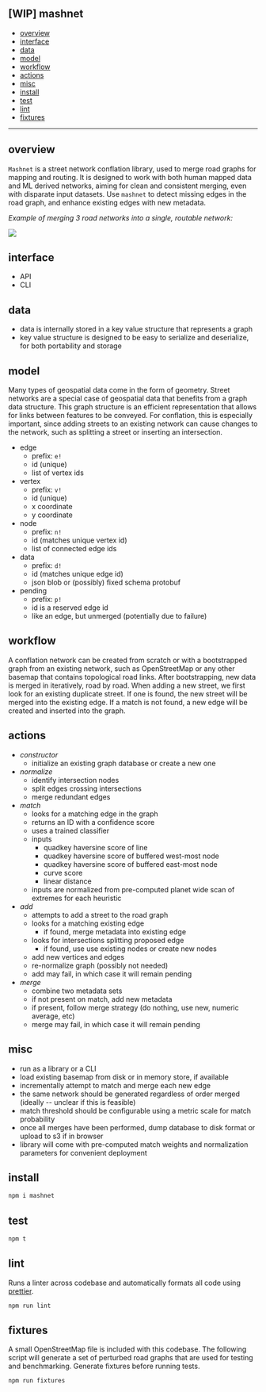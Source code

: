 [WIP] mashnet
---

- [overview](https://github.com/sharedstreets/mashnet#overview)
- [interface](https://github.com/sharedstreets/mashnet#interface)
- [data](https://github.com/sharedstreets/mashnet#data)
- [model](https://github.com/sharedstreets/mashnet#model)
- [workflow](https://github.com/sharedstreets/mashnet#workflow)
- [actions](https://github.com/sharedstreets/mashnet#actions)
- [misc](https://github.com/sharedstreets/mashnet#misc)
- [install](https://github.com/sharedstreets/mashnet#install)
- [test](https://github.com/sharedstreets/mashnet#test)
- [lint](https://github.com/sharedstreets/mashnet#lint)
- [fixtures](https://github.com/sharedstreets/mashnet#fixtures)

---

## overview

`Mashnet` is a street network conflation library, used to merge road graphs for mapping and routing. It is designed to work with both human mapped data and ML derived networks, aiming for clean and consistent merging, even with disparate input datasets. Use `mashnet` to detect missing edges in the road graph, and enhance existing edges with new metadata.

_Example of merging 3 road networks into a single, routable network:_

![](https://i.imgur.com/ihvsQZR.jpg)

## interface

- API
- CLI

## data

- data is internally stored in a key value structure that represents a graph
- key value structure is designed to be easy to serialize and deserialize, for both portability and storage

## model

Many types of geospatial data come in the form of geometry. Street networks are a special case of geospatial data that benefits from a graph data structure. This graph structure is an efficient representation that allows for links between features to be conveyed. For conflation, this is especially important, since adding streets to an existing network can cause changes to the network, such as splitting a street or inserting an intersection.

- edge
  - prefix: `e!`
  - id (unique)
  - list of vertex ids
- vertex
  - prefix: `v!`
  - id (unique)
  - x coordinate
  - y coordinate
- node
  - prefix: `n!`
  - id (matches unique vertex id)
  - list of connected edge ids
- data
  - prefix: `d!`
  - id (matches unique edge id)
  - json blob or (possibly) fixed schema protobuf
- pending
  - prefix: `p!`
  - id is a reserved edge id
  - like an edge, but unmerged (potentially due to failure)

## workflow

A conflation network can be created from scratch or with a bootstrapped graph from an existing network, such as OpenStreetMap or any other basemap that contains topological road links. After bootstrapping, new data is merged in iteratively, road by road. When adding a new street, we first look for an existing duplicate street. If one is found, the new street will be merged into the existing edge. If a match is not found, a new edge will be created and inserted into the graph.

## actions

- *constructor*
  - initialize an existing graph database or create a new one
- *normalize*
  - identify intersection nodes
  - split edges crossing intersections
  - merge redundant edges
- *match*
  - looks for a matching edge in the graph
  - returns an ID with a confidence score
  - uses a trained classifier
  - inputs
    - quadkey haversine score of line
    - quadkey haversine score of buffered west-most node
    - quadkey haversine score of buffered east-most node
    - curve score
    - linear distance
  - inputs are normalized from pre-computed planet wide scan of extremes for each heuristic
- *add*
  - attempts to add a street to the road graph
  - looks for a matching existing edge
    - if found, merge metadata into existing edge
  - looks for intersections splitting proposed edge
    - if found, use use existing nodes or create new nodes
  - add new vertices and edges
  - re-normalize graph (possibly not needed)
  - add may fail, in which case it will remain pending
- *merge*
  - combine two metadata sets
  - if not present on match, add new metadata
  - if present, follow merge strategy (do nothing, use new, numeric average, etc)
  - merge may fail, in which case it will remain pending

## misc

- run as a library or a CLI
- load existing basemap from disk or in memory store, if available
- incrementally attempt to match and merge each new edge
- the same network should be generated regardless of order merged (ideally -- unclear if this is feasible)
- match threshold should be configurable using a metric scale for match probability
- once all merges have been performed, dump database to disk format or upload to s3 if in browser
- library will come with pre-computed match weights and normalization parameters for convenient deployment

## install

```sh
npm i mashnet
```

## test

```sh
npm t
```

## lint

Runs a linter across codebase and automatically formats all code using [prettier](https://prettier.io).

```sh
npm run lint
```

## fixtures

A small OpenStreetMap file is included with this codebase. The following script will generate a set of perturbed road graphs that are used for testing and benchmarking. Generate fixtures before running tests.

```sh
npm run fixtures
```

